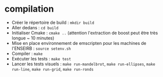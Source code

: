# compilation
 * Créer le répertoire de build : `mkdir build`
 * Aller dedans : `cd build`
 * Initialiser Cmake : `cmake ..` (attention l'extraction de boost peut être très longue ~ 10 minutes)
 * Mise en place environnement de emscripten pour les machines de l'ENSEIRB : `source setenv.sh`
 * Compiler : `make`
 * Exécuter les tests : `make test`
 * Lancer les tests visuels : `make run-mandelbrot`, `make run-ellipses`, `make run-line`, `make run-grid`, `make run-ronds` 
